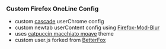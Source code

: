 ### Custom Firefox OneLine Config
- custom [cascade](https://github.com/andreasgrafen/cascade/) userChrome config
- custom newtab userContent config using [Firefox-Mod-Blur](https://github.com/datguypiko/Firefox-Mod-Blur)
- uses [catpuccin macchiato moave](https://github.com/catppuccin/firefox) theme
- custom user.js forked from [BetterFox](https://github.com/yokoffing/Betterfox)
